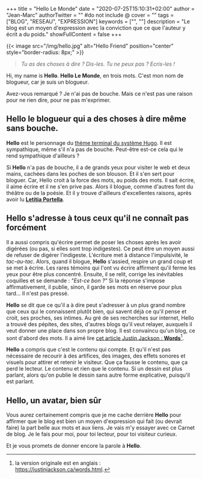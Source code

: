 +++
title = "Hello Le Monde"
date = "2020-07-25T15:10:31+02:00"
author = "Jean-Marc"
authorTwitter = "" #do not include @
cover = ""
tags = ["BLOG", "RESEAU", "EXPRESSION"]
keywords = ["", ""]
description = "Le blog est un moyen d'expression avec la conviction que ce que l'auteur y écrit a du poids."
showFullContent = false
+++

{{< image src="/img/hello.jpg" alt="Hello Friend" position="center" style="border-radius: 8px;" >}}

> *Tu as des choses à dire ? Dis-les. Tu ne peux pas ? Ecris-les !*

Hi, my name is **Hello**. **Hello Le Monde**, en trois mots. C'est mon nom de blogueur, car je suis un blogueur. 

Avez-vous remarqué ? Je n'ai pas de bouche. Mais ce n'est pas une raison pour ne rien dire, pour ne pas m'exprimer.

## Hello le blogueur qui a des choses à dire même sans bouche.

**Hello** est le personnage du [thème terminal du système Hugo](https://themes.gohugo.io/hugo-theme-terminal/). Il est sympathique, même s'il n'a pas de bouche. Peut-être est-ce cela qui le rend sympathique d'ailleurs ?

Si **Hello** n'a pas de bouche, il a de grands yeux pour visiter le web et deux mains, cachées dans les poches de son blouson. Et il s'en sert pour bloguer. Car, Hello croit à la force des mots, au poids des mots. Il sait écrire, il aime écrire et il ne s'en prive pas. Alors il blogue, comme d'autres font du théâtre ou de la poésie. Et il y trouve d'ailleurs d'excellentes raisons, après avoir lu [**Letitia Portella**](https://leportella.com/why-have-a-blog.html). 

## Hello s'adresse à tous ceux qu'il ne connaît pas forcément

Il a aussi compris qu'écrire permet de poser les choses après les avoir digérées (ou pas, si elles sont trop indigestes). Ce peut être un moyen aussi de refuser de digérer l'indigeste. L'écriture met à distance l'impulsivité, le *tac-au-tac*. Alors, quand il blogue, **Hello** s'assied, respire un grand coup et se met à écrire. Les rares témoins qui l'ont vu écrire affirment qu'il ferme les yeux pour être plus concentré. Ensuite, il se relit, corrige les inévitables coquilles et se demande : *"Est-ce bon ?"* Si la réponse s'impose affirmativement, il publie, sinon, il garde ses mots en réserve pour plus tard... Il n'est pas pressé. 

**Hello** se dit que ce qu'il a à dire peut s'adresser à un plus grand nombre que ceux qui le connaissent plutôt bien, qui savent déjà ce qu'il pense et croit, ses proches, ses intimes. Au gré de ses recherches sur internet, Hello a trouvé des pépites, des sites, d'autres blogs qu'il veut relayer, auxquels il veut donner une place dans son propre blog. Il est convaincu qu'un blog, ce sont d'abord des mots. Il a aimé lire [cet article Justin Jackson : **Words**](https://justinjackson.ca/words_fr.html)[^1].

[^1]: la version originale est en anglais : https://justinjackson.ca/words.html. 

**Hello** a compris que c'est le contenu qui compte. Et qu'il  n'est pas nécessaire de recourir à des artifices, des images, des effets sonores et visuels pour attirer et retenir le visiteur. Que ça fausse le contenu, que ça perd le lecteur. Le contenu et rien que le contenu. Si un dessin est plus parlant, alors qu'on publie le dessin sans autre forme explicative, puisqu'il est parlant.

## Hello, un avatar, bien sûr

Vous aurez certainement compris que je me cache derrière **Hello** pour affirmer que le blog est bien un moyen d'expression qui fait (ou devrait faire) la part belle aux mots et aux liens. Je vais m'y essayer avec ce Carnet de blog. Je le fais pour moi, pour toi lecteur, pour toi visiteur curieux.

Et je vous promets de donner encore la parole à **Hello**.
